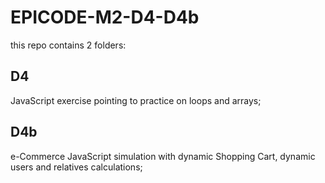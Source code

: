 # EPICODE-M2-D4-D4b

this repo contains 2 folders:

## D4

JavaScript exercise pointing to practice on loops and arrays;

## D4b

e-Commerce JavaScript simulation with dynamic Shopping Cart, dynamic users and relatives calculations;
